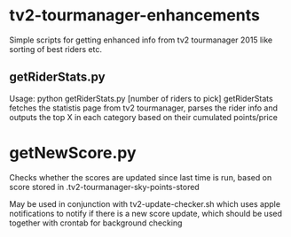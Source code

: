 # tv2-tourmanager-enhancements
Simple scripts for getting enhanced info from tv2 tourmanager 2015 like sorting of best riders etc.

## getRiderStats.py
Usage: python getRiderStats.py [number of riders to pick]
getRiderStats fetches the statistis page from tv2 tourmanager, parses the rider info and outputs the top X in each category based on their cumulated points/price

# getNewScore.py
Checks whether the scores are updated since last time is run, based on score stored in .tv2-tourmanager-sky-points-stored

May be used in conjunction with tv2-update-checker.sh which uses apple notifications to notify if there is a new score update, which should be used together with crontab for background checking
